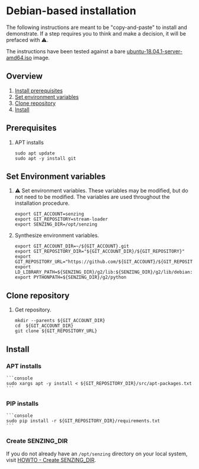 # Debian-based installation

The following instructions are meant to be "copy-and-paste" to install and demonstrate.
If a step requires you to think and make a decision, it will be prefaced with :warning:.

The instructions have been tested against a bare
[ubuntu-18.04.1-server-amd64.iso](http://cdimage.ubuntu.com/ubuntu/releases/bionic/release/ubuntu-18.04.1-server-amd64.iso)
image.

## Overview

1. [Install prerequisites](#prerequisites)
1. [Set environment variables](#set-environment-variables)
1. [Clone repository](#clone-repository)
1. [Install](#install)

## Prerequisites

1. APT installs

    ```console
    sudo apt update
    sudo apt -y install git
    ```

## Set Environment variables

1. :warning: Set environment variables.
   These variables may be modified, but do not need to be modified.
   The variables are used throughout the installation procedure.

    ```console
    export GIT_ACCOUNT=senzing
    export GIT_REPOSITORY=stream-loader
    export SENZING_DIR=/opt/senzing
    ```

1. Synthesize environment variables.

    ```console
    export GIT_ACCOUNT_DIR=~/${GIT_ACCOUNT}.git
    export GIT_REPOSITORY_DIR="${GIT_ACCOUNT_DIR}/${GIT_REPOSITORY}"
    export GIT_REPOSITORY_URL="https://github.com/${GIT_ACCOUNT}/${GIT_REPOSITORY}.git"
    export LD_LIBRARY_PATH=${SENZING_DIR}/g2/lib:${SENZING_DIR}/g2/lib/debian:$LD_LIBRARY_PATH
    export PYTHONPATH=${SENZING_DIR}/g2/python
    ```

## Clone repository

1. Get repository.

    ```console
    mkdir --parents ${GIT_ACCOUNT_DIR}
    cd  ${GIT_ACCOUNT_DIR}
    git clone ${GIT_REPOSITORY_URL}
    ```

## Install

### APT installs

    ```console
    sudo xargs apt -y install < ${GIT_REPOSITORY_DIR}/src/apt-packages.txt
    ```

### PIP installs

    ```console
    sudo pip install -r ${GIT_REPOSITORY_DIR}/requirements.txt
    ```

### Create SENZING_DIR

If you do not already have an `/opt/senzing` directory on your local system, visit
[HOWTO - Create SENZING_DIR](https://github.com/Senzing/knowledge-base/blob/master/HOWTO/create-senzing-dir.md).
